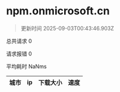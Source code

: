 
  # npm.onmicrosoft.cn

  > 更新时间 2025-09-03T00:43:46.903Z
  
  总共请求 0

  请求报错 0

  平均耗时 NaNms

|城市|ip|下载大小|速度|
|-----|----------|---|---|

  